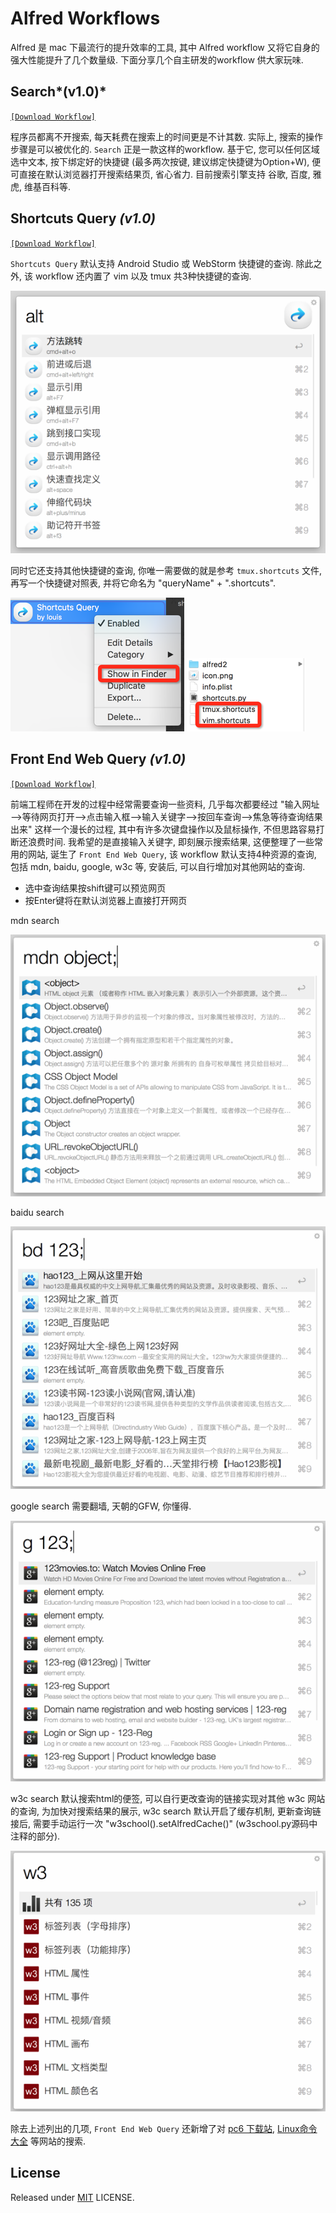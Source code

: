# Alfred Workflows

Alfred 是 mac 下最流行的提升效率的工具, 其中 Alfred workflow 又将它自身的强大性能提升了几个数量级. 下面分享几个自主研发的workflow 供大家玩味.

## Search*(v1.0)*

[`[Download Workflow]`](https://github.com/Louiszhai/alfred-workflows/blob/master/workflows/Search.alfredworkflow?raw=true)

程序员都离不开搜索, 每天耗费在搜索上的时间更是不计其数. 实际上, 搜索的操作步骤是可以被优化的. `Search` 正是一款这样的workflow. 基于它, 您可以任何区域选中文本, 按下绑定好的快捷键 (最多两次按键, 建议绑定快捷键为Option+W), 便可直接在默认浏览器打开搜索结果页, 省心省力. 目前搜索引擎支持 谷歌, 百度, 雅虎, 维基百科等.

## Shortcuts Query *(v1.0)*

[`[Download Workflow]`](https://github.com/Louiszhai/alfred-workflows/blob/master/workflows/Shortcuts%20Query.alfredworkflow?raw=true)

`Shortcuts Query` 默认支持 Android Studio 或 WebStorm 快捷键的查询. 除此之外, 该 workflow 还内置了 vim 以及 tmux 共3种快捷键的查询. 

![shortcuts][Shortcuts Query]

同时它还支持其他快捷键的查询, 你唯一需要做的就是参考 `tmux.shortcuts` 文件, 再写一个快捷键对照表, 并将它命名为 "queryName" + ".shortcuts".

![shortcuts][1]    ![shortcuts][2]



## Front End Web Query *(v1.0)*

[`[Download Workflow]`](https://github.com/Louiszhai/alfred-workflows/blob/master/workflows/Front%20End%20Web%20Query.alfredworkflow?raw=true)

前端工程师在开发的过程中经常需要查询一些资料, 几乎每次都要经过 "输入网址—>等待网页打开—>点击输入框—>输入关键字—>按回车查询—>焦急等待查询结果出来" 这样一个漫长的过程, 其中有许多次键盘操作以及鼠标操作, 不但思路容易打断还浪费时间. 我希望的是直接输入关键字, 即刻展示搜索结果, 这便整理了一些常用的网站, 诞生了 `Front End Web Query`, 该 workflow 默认支持4种资源的查询, 包括 mdn, baidu, google, w3c 等, 安装后, 可以自行增加对其他网站的查询. 

- 选中查询结果按shift键可以预览网页
- 按Enter键将在默认浏览器上直接打开网页

mdn search

![shortcuts][Front End Web Query01]

baidu search

![shortcuts][Front End Web Query02]

google search 需要翻墙, 天朝的GFW, 你懂得.

![shortcuts][Front End Web Query03]

w3c search 默认搜索html的便签, 可以自行更改查询的链接实现对其他 w3c 网站的查询, 为加快对搜索结果的展示, w3c search 默认开启了缓存机制, 更新查询链接后, 需要手动运行一次 "w3school().setAlfredCache()" (w3school.py源码中注释的部分).

![shortcuts][Front End Web Query04]

除去上述列出的几项, `Front End Web Query` 还新增了对 [pc6 下载站](http://www.pc6.com/), [Linux命令大全](http://man.linuxde.net/) 等网站的搜索.

## License


Released under [MIT](http://rem.mit-license.org/)  LICENSE.



[Shortcuts Query]: images/shortcuts01.png
[Front End Web Query01]: images/shortcuts02.png
[Front End Web Query02]: images/shortcuts03.png
[Front End Web Query03]: images/shortcuts04.png
[Front End Web Query04]: images/shortcuts05.png
[1]: images/shortcuts-step01.png
[2]: images/shortcuts-step02.png

